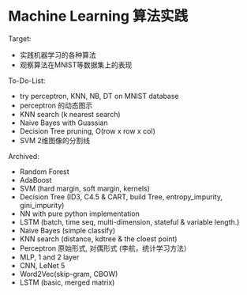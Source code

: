 # Machine Learning 算法实践

Target:
- 实践机器学习的各种算法
- 观察算法在MNIST等数据集上的表现

To-Do-List:
- try perceptron, KNN, NB, DT on MNIST database
- perceptron 的动态图示
- KNN search (k nearest search)
- Naive Bayes with Guassian
- Decision Tree pruning, O(row x row x col)
- SVM 2维图像的分割线


Archived:
- Random Forest
- AdaBoost
- SVM (hard margin, soft margin, kernels)
- Decision Tree (ID3, C4.5 & CART, build Tree, entropy_impurity, gini_impurity)
- NN with pure python implementation
- LSTM (batch, time seq, multi-dimension, stateful & variable length.)
- Naive Bayes (simple classify)
- KNN search (distance, kdtree & the cloest point)
- Perceptron 原始形式, 对偶形式 (李航，统计学习方法）
- MLP, 1 and 2 layer
- CNN, LeNet 5
- Word2Vec(skip-gram, CBOW)
- LSTM (basic, merged matrix)


